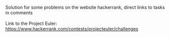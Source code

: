 Solution for some problems on the website hackerrank, direct links to tasks in comments
<br/><br/>
Link to the Project Euler:
https://www.hackerrank.com/contests/projecteuler/challenges
